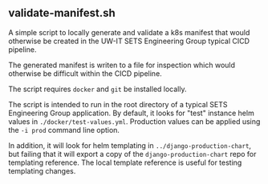 ## validate-manifest.sh

A simple script to locally generate and validate a k8s manifest that would
otherwise be created in the UW-IT SETS Engineering Group typical CICD pipeline.

The generated manifest is writen to a file for inspection which would otherwise be difficult within the CICD pipeline.

The script requires <code>docker</code> and <code>git</code> be installed locally.

The script is intended to run in the root directory of a typical SETS Engineering Group application.  By default, it looks for "test" instance helm values in <code>./docker/test-values.yml</code>.  Production values can be applied using the <code>-i prod</code> command line option.

In addition, it will look for helm templating in <code>../django-production-chart</code>, but failing that it will export a copy of the <code>django-production-chart</code> repo for templating reference.  The local template reference is useful for testing templating changes.

